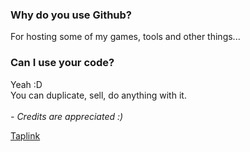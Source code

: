 ### Why do you use Github?
For hosting some of my games, tools and other things...

### Can I use your code?
Yeah :D <br>
You can duplicate, sell, do anything with it. <br><br>
*- Credits are appreciated :)*

[Taplink](https://taplink.cc/dx1hub)
